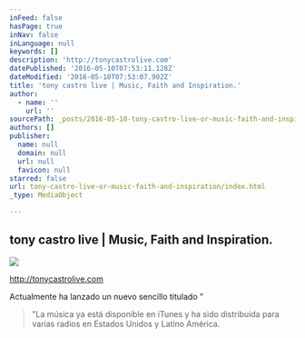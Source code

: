 ```yaml
---
inFeed: false
hasPage: true
inNav: false
inLanguage: null
keywords: []
description: 'http://tonycastrolive.com'
datePublished: '2016-05-10T07:53:11.128Z'
dateModified: '2016-05-10T07:53:07.902Z'
title: 'tony castro live | Music, Faith and Inspiration.'
author:
  - name: ''
    url: ''
sourcePath: _posts/2016-05-10-tony-castro-live-or-music-faith-and-inspiration.md
authors: []
publisher:
  name: null
  domain: null
  url: null
  favicon: null
starred: false
url: tony-castro-live-or-music-faith-and-inspiration/index.html
_type: MediaObject

---
```

<article style=""><h1>tony castro live | Music, Faith and Inspiration.</h1><img src="https://s3-us-west-2.amazonaws.com/the-grid-img/p/47aae28be2b15374644a1ec742cb35d607106c1d.jpg" /></article>

http://tonycastrolive.com

Actualmente ha lanzado un nuevo sencillo titulado "

> "La música ya está disponible en iTunes y ha sido distribuida para varias radios en Estados Unidos y Latino América.  
>